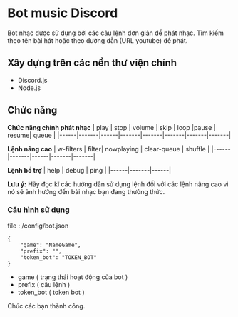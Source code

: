 # Bot music Discord
Bot nhạc được sử dụng bởi các câu lệnh đơn giản để phát nhạc. Tìm kiếm theo tên bài hát hoặc theo đường dẫn (URL youtube) để phát.

## Xây dựng trên các nền thư viện chính
- Discord.js
- Node.js

## Chức năng
**Chức năng chính phát nhạc**
| play | stop | volume | skip | loop |pause | resume| queue |
|------|-------|------|-------|-------|-------|-------|-------|

**Lệnh nâng cao**
| w-filters | filter| nowplaying | clear-queue | shuffle |
|------|-------|------|-------|-------|

**Lệnh bổ trợ**
| help | debug | ping |
|------|-------|------|

**Lưu ý:** Hãy đọc kĩ các hướng dẫn sử dụng lệnh đối với các lệnh nâng cao vì nó sẽ ảnh hướng đến bài nhạc bạn đang thưởng thức.





### Cấu hình sử dụng

file : /config/bot.json
```
{
    "game": "NameGame",
    "prefix": "",
    "token_bot": "TOKEN_BOT"
}
```
* game ( trạng thái hoạt động của bot )
* prefix ( câu lệnh )
* token_bot ( token bot )

Chúc các bạn thành công.
